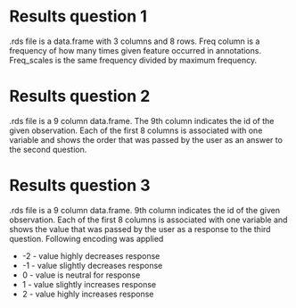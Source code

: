 # Results question 1

.rds file is a data.frame with 3 columns and 8 rows. Freq column is a frequency of how many times given feature occurred in annotations. Freq_scales is the same frequency divided by maximum frequency. 

# Results question 2

.rds file is a 9 column data.frame. The 9th column indicates the id of the given observation. Each of the first 8 columns is associated with one variable and shows the order that was passed by the user as an answer to the second question.

# Results question 3

.rds file is a 9 column data.frame. 9th column indicates the id of the given observation. Each of the first 8 columns is associated with one variable and shows the value that was passed by the user as a response to the third question. Following encoding was applied
  
  * -2 - value highly decreases response
  * -1 - value slightly decreases response
  * 0 - value is neutral for response
  * 1 - value slightly increases response
  * 2 - value highly increases response
